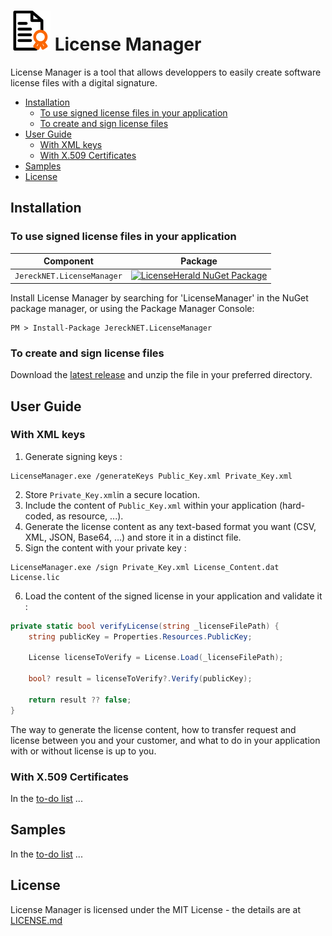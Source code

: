 # ![License Manager Logo](images/Manager.png) License Manager

License Manager is a tool that allows developpers to easily create software license files with a digital signature.

* [Installation](#installation)
  * [To use signed license files in your application](#to-use-signed-license-files-in-your-application)
  * [To create and sign license files](#to-create-and-sign-license-files)
* [User Guide](#user-guide)
  * [With XML keys](#with-xml-keys)
  * [With X.509 Certificates](#with-x.509-certificates)
* [Samples](#samples)
* [License](#license)

## Installation
### To use signed license files in your application
| Component                     | Package                                                                                                                                              |
|-------------------------------|------------------------------------------------------------------------------------------------------------------------------------------------------|
| `JereckNET.LicenseManager` | [![LicenseHerald NuGet Package](https://img.shields.io/nuget/v/JereckNET.LicenseManager.svg)](https://www.nuget.org/packages/JereckNET.LicenseHerald) |

Install License Manager by searching for 'LicenseManager'  in the NuGet package manager, or using the Package Manager Console:

```
PM > Install-Package JereckNET.LicenseManager
```

### To create and sign license files
Download the [latest release](https://github.com/JereckNET/LicenseManager/releases) and unzip the file in your preferred directory.

## User Guide
### With XML keys
1. Generate signing keys :
```
LicenseManager.exe /generateKeys Public_Key.xml Private_Key.xml
```
2. Store `Private_Key.xml`in a secure location.
3. Include the content of `Public_Key.xml` within your application (hard-coded, as resource, ...).
4. Generate the license content as any text-based format you want (CSV, XML, JSON, Base64, ...) and store it in a distinct file.
5. Sign the content with your private key :
```
LicenseManager.exe /sign Private_Key.xml License_Content.dat License.lic
```
6. Load the content of the signed license in your application and validate it :
```csharp
private static bool verifyLicense(string _licenseFilePath) {
    string publicKey = Properties.Resources.PublicKey;

    License licenseToVerify = License.Load(_licenseFilePath);

    bool? result = licenseToVerify?.Verify(publicKey);

    return result ?? false;
}
```

The way to generate the license content, how to transfer request and license between you and your customer, and what to do in your application with or without license is up to you.

### With X.509 Certificates
 In the [to-do list](https://github.com/JereckNET/LicenseManager/issues/2) ...

## Samples
In the [to-do list](https://github.com/JereckNET/LicenseManager/issues/3) ...
## License

License Manager is licensed under the MIT License - the details are at [LICENSE.md](LICENSE.md)